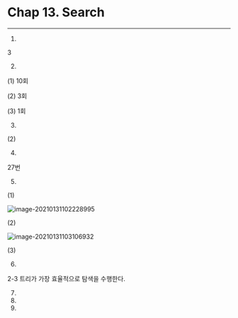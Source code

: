 # Chap 13. Search

---------

01.

3



02.

(1) 10회

(2) 3회

(3) 1회



03.

(2)



04.

27번

05.

(1)

![image-20210131102228995](C:\Users\juho3\AppData\Roaming\Typora\typora-user-images\image-20210131102228995.png)

(2)

![image-20210131103106932](C:\Users\juho3\AppData\Roaming\Typora\typora-user-images\image-20210131103106932.png)

(3)





06.

2-3 트리가 가장 효율적으로 탐색을 수행한다.



07.



08.



09.

